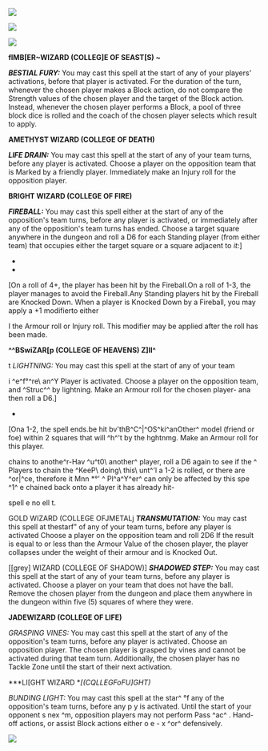 
![](../media/dungeon_bowl/image117.jpg)

![](../media/dungeon_bowl/image118.jpg)

![](../media/dungeon_bowl/image119.jpg)

**flMB[ER\~WIZARD (COLLEG]E OF SEAST[S)
\~**

***BESTIAL FURY:*** You may cast this spell at the start of any of your
players' activations, before that player is activated. For the duration
of the turn, whenever the chosen player makes a Block action, do not
compare the Strength values of the chosen player and the target of the
Block action. Instead, whenever the chosen player performs a Block, a
pool of three block dice is rolled and the coach of the chosen player
selects which result to apply.

**AMETHYST WIZARD (COLLEGE OF
DEATH)**

***LIFE DRAIN:*** You may cast this spell at the start of any of your
team turns, before any player is activated. Choose a player on the
opposition team that is Marked by a friendly player. Immediately make an
Injury roll for the opposition player.

**BRIGHT WIZARD (COLLEGE OF
FIRE)**

***FIREBALL:*** You may cast this spell either at the start of any of
the opposition\'s team turns, before any player is activated, or
immediately after any of the opposition's team turns has ended. Choose a
target square anywhere in the dungeon and roll a D6 for each Standing
player (from either team) that occupies either the target square or a
square adjacent to *it:*]

-   
-   

[On a roll of 4+, the player has been hit by the Fireball.On a roll of
1-3, the player manages to avoid the Fireball.Any Standing players hit
by the Fireball are Knocked Down. When a player is Knocked Down by a
Fireball, you may apply a +1 modifierto
either

I the Armour roll or Injury roll. This modifier may be applied after
the roll has been made.

**\^\^BSwiZAR[p (COLLEGE OF HEAVENS)
Z]II\^**

t *LIGHTNING:* You may cast this spell at the start of any of your
team

i ^e^f°^re\ an^Y Player is activated. Choose a player on the
opposition team, and ^Struc^\^ by lightning. Make an Armour roll for
the chosen player- ana then roll a D6.]

-   

[Ona 1-2, the spell ends.be hit bv\'thB^C^\|^OS^ki^anOther^ model
(friend or foe) within 2 squares that will ^h^\'t by the hghtnmg. Make
an Armour roll for this player.

chains to anothe\^r-Hav \^u^t0\ another^ player, roll a D6 again to
see if the \^ Players to chain the ^KeeP\ doing\ this\ unt^'l a 1-2 is
rolled, or there are ^or\|^ce, therefore it Mnn \*°\' \^ Pl^a^Y^er^
can only be affected by this spe ^1^ e chained back onto a player it
has already hit-

spell e no ell t.

GOLD WIZARD (COLLEGE OFJMETALj ***TRANSMUTATION:*** You may cast this
spell at thestarf\" of any of your team turns, before any player is
activated Choose a player on the opposition team and roll 2D6 If the
result is equal to or less than the Armour Value of the chosen player,
the player collapses under the weight of their armour and is Knocked
Out.

[[grey] WIZARD (COLLEGE OF SHADOW)] ***SHADOWED
STEP:*** You may cast this spell at the start of any of your team turns,
before any player is activated. Choose a player on your team that does
not have the ball. Remove the chosen player from the dungeon and place
them anywhere in the dungeon within five (5) squares of where they
were.

**JADEWIZARD (COLLEGE OF LIFE)**

*GRASPING VINES:* You may cast this spell at the start of any of the
opposition's team turns, before any player is activated. Choose an
opposition player. The chosen player is grasped by vines and cannot be
activated during that team turn. Additionally, the chosen player has no
Tackle Zone until the start of their next
activation.

***LI[GHT WIZARD
**[(CQLLEGFoFU]GHT)*

*BUNDING LIGHT:* You may cast this spell at the star\^ °f any of the
opposition's team turns, before any p y is activated. Until the start of
your opponent s nex \^m, opposition players may not perform Pass ^ac^ .
Hand-off actions, or assist Block actions either o e - x ^or^
defensively.

![](../media/dungeon_bowl/image120.jpg)

